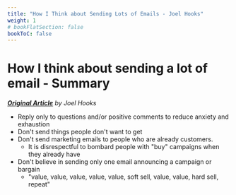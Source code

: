 ```yaml
---
title: "How I Think about Sending Lots of Emails - Joel Hooks"
weight: 1
# bookFlatSection: false
bookToC: false
---
```


# How I think about sending a lot of email - Summary
*__[Original Article](https://joelhooks.com/blog/2017/10/26/why-we-hire-consultants-to-help-build-egghead-dot-io)__ by Joel Hooks*

- Reply only to questions and/or positive comments to reduce anxiety and exhaustion
- Don't send things people don't want to get
- Don't send marketing emails to people who are already customers.
  - It is disrespectful to bombard people with "buy" campaigns when they already have
- Don't believe in sending only one email announcing a campaign or bargain
  - "value, value, value, value, value, soft sell, value, value, hard sell, repeat"